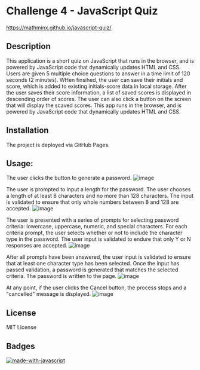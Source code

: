 # Challenge 4 - JavaScript Quiz

https://mathminx.github.io/javascript-quiz/

## Description
This application is a short quiz on JavaScript that runs in the browser, and is powered by JavaScript code that dynamically updates HTML and CSS. Users are given 5 multiple choice questions to answer in a time limit of 120 seconds (2 minutes). WHen finsihed, the user can save their initials and score, which is added to existing initials-score data in local storage. After the user saves their score information, a list of saved scores is displayed in descending order of scores. The user can also click a button on the screen that will display the scaved scores. This app runs in the browser, and is powered by JavaScript code that dynamically updates HTML and CSS. 

## Installation
The project is deployed via GitHub Pages.

## Usage:

The user clicks the button to generate a password.
![image](https://user-images.githubusercontent.com/122234007/220697425-ed5e8079-41e1-414a-9456-94d57034e042.png)


The user is prompted to input a length for the password. The user chooses a length of at least 8 characters and no more than 128 characters. The input is validated to ensure that only whole numbers between 8 and 128 are accepted. 
![image](https://user-images.githubusercontent.com/122234007/220697610-d1385cd9-bcd8-4f8f-b0ec-b8c064bafab5.png)


The user is presented with a series of prompts for selecting password criteria: lowercase, uppercase, numeric, and special characters. For each criteria prompt, the user selects whether or not to include the character type in the password. The user input is validated to endure that only Y or N responses are accepted.
![image](https://user-images.githubusercontent.com/122234007/220700690-b9f776e8-ef8f-40e8-98b8-86038afb7439.png)


After all prompts have been answered, the user input is validated to ensure that at least one character type has been selected. Once the input has passed validation, a password is generated that matches the selected criteria. The password is written to the page.
![image](https://user-images.githubusercontent.com/122234007/220700837-1df4fe0a-5d1d-48ac-8adb-200c47c5148b.png)


At any point, if the user clicks the Cancel button, the process stops and a "cancelled" message is displayed. 
![image](https://user-images.githubusercontent.com/122234007/220700995-41aa710e-6d7a-4661-8bd6-84e9f10741e6.png)


## License

MIT License

## Badges

[![made-with-javascript](https://img.shields.io/badge/Made%20with-JavaScript-1f425f.svg)](https://www.javascript.com)



